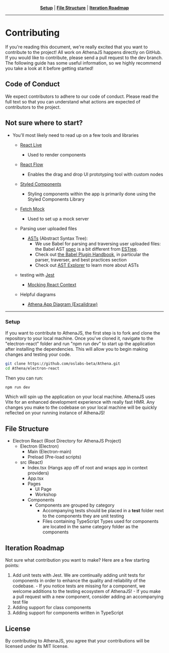<p align="center" class="toc">
<strong><a href="#setup">Setup</a></strong>
|
<strong><a href="#file-structure">File Structure</a></strong>
|
<strong><a href="#iteration-roadmap">Iteration Roadmap</a></strong>
</p>
<hr/>

# Contributing

If you're reading this document, we're really excited that you want to contribute to the project!  All work on AthenaJS happens directly on GitHub. If you would like to contribute, please send a pull request to the dev branch.  The following guide has some useful information, so we highly recommend you take a look at it before getting started!

## Code of Conduct

We expect contributors to adhere to our code of conduct. Please read the full text so that you can understand what actions are expected of contributors to the project.

## Not sure where to start?

- You'll most likely need to read up on a few tools and libraries
  - [React Live](https://github.com/FormidableLabs/react-live)
    - Used to render components 
  - [React Flow](https://reactflow.dev/docs/quickstart/)
    - Enables the drag and drop UI prototyping tool with custom nodes
  - [Styled Components](https://styled-components.com/docs)
    - Styling components within the app is primarily done using the Styled Components Library
  - [Fetch Mock](https://www.wheresrhys.co.uk/fetch-mock/)
    - Used to set up a mock server
  - Parsing user uploaded files
    - [ASTs](https://en.wikipedia.org/wiki/Abstract_syntax_tree) (Abstract Syntax Tree): 
      - We use Babel for parsing and traversing user uploaded files:  the Babel AST [spec](https://github.com/babel/babel/blob/main/packages/babel-parser/ast/spec.md) is a bit different from [ESTree](https://github.com/estree/estree).
      - Check out [the Babel Plugin Handbook](https://github.com/thejameskyle/babel-handbook/blob/master/translations/en/plugin-handbook.md#babel-plugin-handbook), in particular the parser, traverser, and best practices section
      - Check out [AST Explorer](http://astexplorer.net/#/scUfOmVOG5) to learn more about ASTs
  - testing with [Jest](https://jestjs.io/docs/getting-started)
    - [Mocking React Context](https://polvara.me/posts/mocking-context-with-react-testing-library)

  - Helpful diagrams
    - [Athena App Diagram (Excalidraw)](#)
<hr/>

### Setup

If you want to contribute to AthenaJS, the first step is to fork and clone the repository to your local machine. Once you've cloned it, navigate to the "electron-react" folder and run "npm run dev" to start up the application after installing the dependencies. This will allow you to begin making changes and testing your code. 

```sh
git clone https://github.com/oslabs-beta/Athena.git
cd Athena/electron-react
```

Then you can run:

```sh
npm run dev
```
Which will spin up the application on your local machine.  AthenaJS uses Vite for an enhanced development experience with really fast HMR.  Any changes you make to the codebase on your local machine will be quickly reflected on your running instance of AthenaJS!

## File Structure

- Electron React (Root Directory for AthenaJS Project)
  - Electron (Electron)
    - Main (Electron-main)
    - Preload (Pre-load scripts)
  - src (React)
    - Index.tsx (Hangs app off of root and wraps app in context providers)
    - App.tsx
    - Pages
      - UI Page
      - Workshop
    - Components
      - Components are grouped by category
        - Accompanying tests should be placed in a __test__ folder next to the components they are unit testing
        - Files containing TypeScript Types used for components are located in the same category folder as the components
        
## Iteration Roadmap

Not sure what contribution you want to make?  Here are a few starting points:

  1. Add unit tests with Jest.  We are continually adding unit tests for components in order to enhance the quality and reliability of the codebase.
    - If you notice tests are missing for a component, we welcome additions to the testing ecosystem of AthenaJS!
    - If you make a pull request with a new component, consider adding an accompanying test file
  2. Adding support for class components
  3. Adding support for components written in TypeScript

## License
By contributing to AthenaJS, you agree that your contributions will be licensed under its MIT license.
